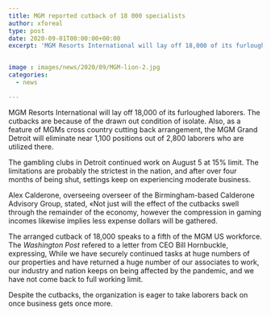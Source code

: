 ```yaml
---
title: MGM reported cutback of 18 000 specialists
author: xforeal 
type: post
date: 2020-09-01T00:00:00+00:00
excerpt: 'MGM Resorts International will lay off 18,000 of its furloughed workers '


image : images/news/2020/09/MGM-lion-2.jpg
categories:
  - news

---
```

MGM Resorts International will lay off 18,000 of its furloughed laborers. The cutbacks are because of the drawn out condition of isolate. Also, as a feature of MGMs cross country cutting back arrangement, the MGM Grand Detroit will eliminate near 1,100 positions out of 2,800 laborers who are utilized there. 

The gambling clubs in Detroit continued work on August 5 at 15&percnt; limit. The limitations are probably the strictest in the nation, and after over four months of being shut, settings keep on experiencing moderate business. 

Alex Calderone, overseeing overseer of the Birmingham-based Calderone Advisory Group, stated, &#171;Not just will the effect of the cutbacks swell through the remainder of the economy, however the compression in gaming incomes likewise implies less expense dollars will be gathered. 

The arranged cutback of 18,000 speaks to a fifth of the MGM US workforce. The _Washington Post_ refered to a letter from CEO Bill Hornbuckle, expressing, While we have securely continued tasks at huge numbers of our properties and have returned a huge number of our associates to work, our industry and nation keeps on being affected by the pandemic, and we have not come back to full working limit. 

Despite the cutbacks, the organization is eager to take laborers back on once business gets once more.